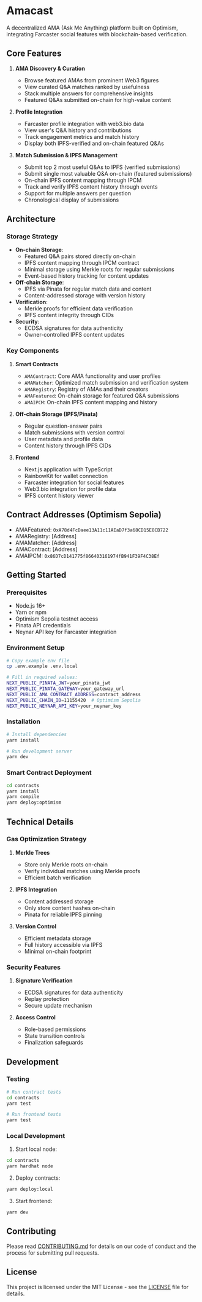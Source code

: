 # Amacast

A decentralized AMA (Ask Me Anything) platform built on Optimism, integrating Farcaster social features with blockchain-based verification.

## Core Features

1. **AMA Discovery & Curation**

   - Browse featured AMAs from prominent Web3 figures
   - View curated Q&A matches ranked by usefulness
   - Stack multiple answers for comprehensive insights
   - Featured Q&As submitted on-chain for high-value content

2. **Profile Integration**

   - Farcaster profile integration with web3.bio data
   - View user's Q&A history and contributions
   - Track engagement metrics and match history
   - Display both IPFS-verified and on-chain featured Q&As

3. **Match Submission & IPFS Management**
   - Submit top 2 most useful Q&As to IPFS (verified submissions)
   - Submit single most valuable Q&A on-chain (featured submissions)
   - On-chain IPFS content mapping through IPCM
   - Track and verify IPFS content history through events
   - Support for multiple answers per question
   - Chronological display of submissions

## Architecture

### Storage Strategy

- **On-chain Storage**:
  - Featured Q&A pairs stored directly on-chain
  - IPFS content mapping through IPCM contract
  - Minimal storage using Merkle roots for regular submissions
  - Event-based history tracking for content updates
- **Off-chain Storage**:
  - IPFS via Pinata for regular match data and content
  - Content-addressed storage with version history
- **Verification**:
  - Merkle proofs for efficient data verification
  - IPFS content integrity through CIDs
- **Security**:
  - ECDSA signatures for data authenticity
  - Owner-controlled IPFS content updates

### Key Components

1. **Smart Contracts**

   - `AMAContract`: Core AMA functionality and user profiles
   - `AMAMatcher`: Optimized match submission and verification system
   - `AMARegistry`: Registry of AMAs and their creators
   - `AMAFeatured`: On-chain storage for featured Q&A submissions
   - `AMAIPCM`: On-chain IPFS content mapping and history

2. **Off-chain Storage (IPFS/Pinata)**

   - Regular question-answer pairs
   - Match submissions with version control
   - User metadata and profile data
   - Content history through IPFS CIDs

3. **Frontend**
   - Next.js application with TypeScript
   - RainbowKit for wallet connection
   - Farcaster integration for social features
   - Web3.bio integration for profile data
   - IPFS content history viewer

## Contract Addresses (Optimism Sepolia)

- AMAFeatured: `0xA78d4FcDaee13A11c11AEaD7f3a68CD15E8CB722`
- AMARegistry: [Address]
- AMAMatcher: [Address]
- AMAContract: [Address]
- AMAIPCM: `0x86D7cD141775f866403161974fB941F39F4C38Ef`

## Getting Started

### Prerequisites

- Node.js 16+
- Yarn or npm
- Optimism Sepolia testnet access
- Pinata API credentials
- Neynar API key for Farcaster integration

### Environment Setup

```bash
# Copy example env file
cp .env.example .env.local

# Fill in required values:
NEXT_PUBLIC_PINATA_JWT=your_pinata_jwt
NEXT_PUBLIC_PINATA_GATEWAY=your_gateway_url
NEXT_PUBLIC_AMA_CONTRACT_ADDRESS=contract_address
NEXT_PUBLIC_CHAIN_ID=11155420  # Optimism Sepolia
NEXT_PUBLIC_NEYNAR_API_KEY=your_neynar_key
```

### Installation

```bash
# Install dependencies
yarn install

# Run development server
yarn dev
```

### Smart Contract Deployment

```bash
cd contracts
yarn install
yarn compile
yarn deploy:optimism
```

## Technical Details

### Gas Optimization Strategy

1. **Merkle Trees**

   - Store only Merkle roots on-chain
   - Verify individual matches using Merkle proofs
   - Efficient batch verification

2. **IPFS Integration**

   - Content addressed storage
   - Only store content hashes on-chain
   - Pinata for reliable IPFS pinning

3. **Version Control**
   - Efficient metadata storage
   - Full history accessible via IPFS
   - Minimal on-chain footprint

### Security Features

1. **Signature Verification**

   - ECDSA signatures for data authenticity
   - Replay protection
   - Secure update mechanism

2. **Access Control**
   - Role-based permissions
   - State transition controls
   - Finalization safeguards

## Development

### Testing

```bash
# Run contract tests
cd contracts
yarn test

# Run frontend tests
yarn test
```

### Local Development

1. Start local node:

```bash
cd contracts
yarn hardhat node
```

2. Deploy contracts:

```bash
yarn deploy:local
```

3. Start frontend:

```bash
yarn dev
```

## Contributing

Please read [CONTRIBUTING.md](CONTRIBUTING.md) for details on our code of conduct and the process for submitting pull requests.

## License

This project is licensed under the MIT License - see the [LICENSE](LICENSE) file for details.
